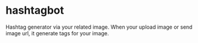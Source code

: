 # hashtagbot
Hashtag generator via your related image.
When your upload image or send image url, it generate tags for your image.
